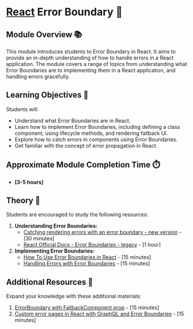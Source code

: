 # [React](https://github.com/rolling-scopes-school/tasks/tree/master/react) Error Boundary 🌟

## Module Overview 📚

This module introduces students to Error Boundary in React. It aims to provide an in-depth understanding of how to handle errors
in a React application. The module covers a range of topics from understanding what Error Boundaries are to implementing
them in a React application, and handling errors gracefully.

## Learning Objectives 🎯

Students will:

- Understand what Error Boundaries are in React.
- Learn how to implement Error Boundaries, including defining a class component, using lifecycle methods, and rendering
  fallback UI.
- Explore how to catch errors in components using Error Boundaries.
- Get familiar with the concept of error propagation in React.

## Approximate Module Completion Time ⏱️

- **[3-5 hours]**

## Theory 📖

Students are encouraged to study the following resources:

1. **Understanding Error Boundaries:**
   - [Catching rendering errors with an error boundary - new version](https://react.dev/reference/react/Component#catching-rendering-errors-with-an-error-boundary) - [30 minutes]
   - [React Official Docs - Error Boundaries - legacy](https://legacy.reactjs.org/docs/error-boundaries.html) - [1 hour]
2. **Implementing Error Boundaries:**
   - [How To Use Error Boundaries in React](https://www.digitalocean.com/community/tutorials/react-error-boundaries) - [15 minutes]
   - [Handling Errors with Error Boundaries](https://codepen.io/gaearon/pen/wqvxGa?editors=0010) - [15 minutes]

## Additional Resources 📘

Expand your knowledge with these additional materials:

1. [ErrorBoundary with FallbackComponent prop](https://github.com/bvaughn/react-error-boundary?tab=readme-ov-file#errorboundary-with-fallbackcomponent-prop) - [15 minutes]
2. [Custom error pages in React with GraphQL and Error Boundaries](https://www.freecodecamp.org/news/how-to-handle-graphql-errors-with-react-error-boundaries-dd9273feda85/) - [15 minutes]
